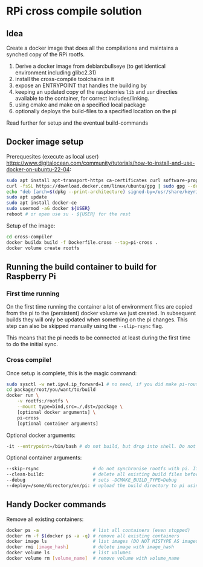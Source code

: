 # RPi cross compile solution

## Idea

Create a docker image that does all the compilations and maintains a synched copy of the RPi rootfs.

1. Derive a docker image from debian:bullseye (to get identical environment including glibc2.31)
2. install the cross-compile toolchains in it
3. expose an ENTRYPOINT that handles the building by
  1. keeping an updated copy of the raspberries `lib` and `usr` directies available to the container, for correct includes/linking.
  2. using cmake and make on a specified local package
  3. optionally deploys the build-files to a specified location on the pi

Read further for setup and the eventual build-commands

## Docker image setup

Prerequesites (execute as local user) https://www.digitalocean.com/community/tutorials/how-to-install-and-use-docker-on-ubuntu-22-04:
```bash
sudo apt install apt-transport-https ca-certificates curl software-properties-common
curl -fsSL https://download.docker.com/linux/ubuntu/gpg | sudo gpg --dearmor -o /usr/share/keyrings/docker-archive-keyring.gpg
echo "deb [arch=$(dpkg --print-architecture) signed-by=/usr/share/keyrings/docker-archive-keyring.gpg] https://download.docker.com/linux/ubuntu $(lsb_release -cs) stable" | sudo tee /etc/apt/sources.list.d/docker.list > /dev/null
sudo apt update
sudo apt install docker-ce
sudo usermod -aG docker ${USER}
reboot # or open use su - ${USER} for the rest
```

Setup of the image:
```bash
cd cross-compiler
docker buildx build -f Dockerfile.cross --tag=pi-cross .
docker volume create rootfs
```

## Running the build container to build for Raspberry Pi


### First time running

On the first time running the container a lot of environment files are copied from the pi to the (persistent) docker volume we just created.
In subsequent builds they will only be updated when something on the pi changes.
This step can also be skipped manually using the `--slip-rsync` flag.

This means that the pi needs to be connected at least during the first time to do the initial sync.


### Cross compile!

Once setup is complete, this is the magic command:
```bash
sudo sysctl -w net.ipv4.ip_forward=1 # no need, if you did make pi-routing-up
cd package/root/you/want/to/build
docker run \
    -v rootfs:/rootfs \
    --mount type=bind,src=./,dst=/package \
    [optional docker arguments] \
    pi-cross
    [optional container arguments]
```

Optional docker arguments:
```bash
-it --entrypoint=/bin/bash # do not build, but drop into shell. Do not use together with container arguments below!
```

Optional container arguments:
```bash
--skip-rsync                    # do not synchronise rootfs with pi. If no libraries changed and it causes overhead, use this
--clean-build:                  # delete all existing build files before compilation
--debug                         # sets -DCMAKE_BUILD_TYPE=Debug
--deploy=/some/directory/on/pi: # upload the build directory to pi using rsync
```

## Handy Docker commands

Remove all existing containers:
```bash
docker ps -a                    # list all containers (even stopped)
docker rm -f $(docker ps -a -q) # remove all existing containers
docker image ls                 # list images (DO NOT MISTYPE AS images)
docker rmi [image_hash]         # delete image with image_hash
docker volume ls                # list volumes
docker volume rm [volume_name]  # remove volume with volume_name
```